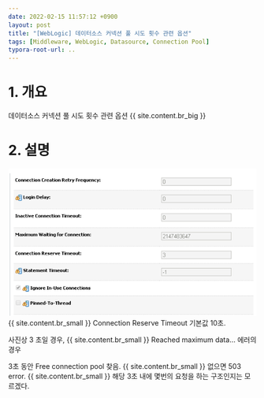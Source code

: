 ```yaml
---
date: 2022-02-15 11:57:12 +0900
layout: post
title: "[WebLogic] 데이터소스 커넥션 풀 시도 횟수 관련 옵션"
tags: [Middleware, WebLogic, Datasource, Connection Pool]
typora-root-url: ..
---
```



# 1. 개요

데이터소스 커넥션 풀 시도 횟수 관련 옵션
{{ site.content.br_big }}
# 2. 설명

![Datasource-retry-options_1](/../assets_copy/posts/images/WebLogic/Datasource-retry-options_1.png){{ site.content.br_small }}
Connection Reserve Timeout 기본값 10초.

사진상 3 초일 경우,
{{ site.content.br_small }}
Reached maximum data... 에러의 경우

3초 동안 Free connection pool 찾음.
{{ site.content.br_small }}
없으면 503 error.
{{ site.content.br_small }}
해당 3초 내에 몇번의 요청을 하는 구조인지는 모르겠다.
